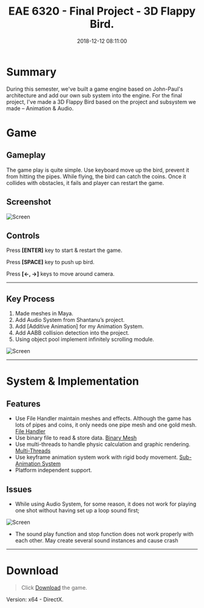 ﻿---
title: EAE 6320  - Final Project - 3D Flappy Bird.
date: 2018-12-12 08:11:00
tags: 
- Entertainment Arts Engineering 
- Graphics
- C++
categories: 
- Engineering
- EAE 6320
thumbnail: https://chenmi-ink-1252570167.cos.na-siliconvalley.myqcloud.com/EAE6320/fBanner.png
toc: true
---
# Summary 

During this semester, we've built a game engine based on John-Paul's architecture and add our own sub system into the engine. <!--more--> For the final project, I've made a 3D Flappy Bird based on the project and subsystem we made – Animation & Audio.

# Game 
## Gameplay
The game play is quite simple. Use keyboard move up the bird, prevent it from hitting the pipes. While flying, the bird can catch the coins. Once it collides with obstacles, it fails and player can restart the game.
## Screenshot

![Screen](https://chenmi-ink-1252570167.cos.na-siliconvalley.myqcloud.com/EAE6320/FinalGameScreen.gif)

## Controls

Press **[ENTER]** key to start & restart the game.

Press **[SPACE]** key to push up bird.

Press **[←, →]** keys to move around camera.

---

## Key Process
1.	Made meshes in Maya.
2.	Add Audio System from Shantanu’s project.
3.	Add [Additive Animation] for my Animation System.
4.	Add AABB collision detection into the project.
5.	Using object pool implement infinitely scrolling module.

![Screen](https://chenmi-ink-1252570167.cos.na-siliconvalley.myqcloud.com/EAE6320/Mesh.PNG)

---

# System & Implementation

## Features
- Use File Handler maintain meshes and effects. Although the game has lots of pipes and coins, it only needs one pipe mesh and one gold mesh.  [File Handler](	http://chenmi.ink/EAE%206320%20Write-up%2006/)
- Use binary file to read & store data.   [Binary Mesh](http://chenmi.ink/EAE%206320%20Write-up%2008/) 
- Use multi-threads to handle physic calculation and graphic rendering.  [Multi-Threads](http://chenmi.ink/EAE%206320%20Write-up%2004/) 
- Use keyframe animation system work with rigid body movement.  [Sub-Animation System](http://chenmi.ink/EAE%206320%20Write-up%2013/)                
- Platform independent support.

## Issues
 
- While using Audio System, for some reason, it does not work for playing one shot without having set up a loop sound first; 

![Screen](https://chenmi-ink-1252570167.cos.na-siliconvalley.myqcloud.com/EAE6320/AudioError.png)

- The sound play function and stop function does not work properly with each other.  May create several sound instances and cause crash
 
***


# Download

> Click [Download](	https://chenmi-ink-1252570167.cos.na-siliconvalley.myqcloud.com/EAE6320Zip/FinalGame_.zip) the game.

Version: x64 - DirectX.


